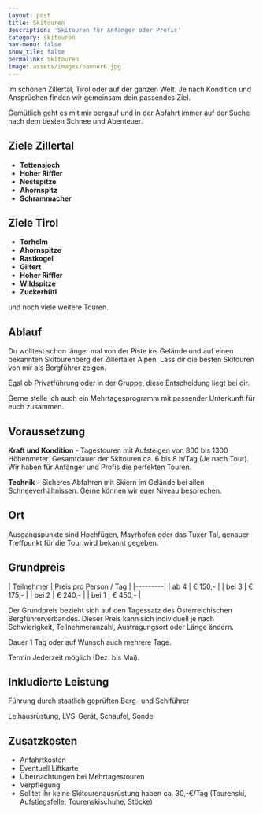 ```yaml
---
layout: post
title: Skitouren
description: 'Skitouren für Anfänger oder Profis'
category: skitouren
nav-menu: false
show_tile: false
permalink: skitouren
image: assets/images/banner6.jpg
---
```


Im schönen Zillertal, Tirol oder auf der ganzen Welt. Je nach Kondition und Ansprüchen finden wir gemeinsam dein passendes Ziel.

Gemütlich geht es mit mir bergauf und in der Abfahrt immer auf der Suche nach dem besten Schnee und Abenteuer.

## Ziele Zillertal
- **Tettensjoch**
- **Hoher Riffler**
- **Nestspitze**
- **Ahornspitz**
- **Schrammacher**

## Ziele Tirol
- **Torhelm** 
- **Ahornspitze** 
- **Rastkogel** 
- **Gilfert** 
- **Hoher Riffler**
- **Wildspitze** 
- **Zuckerhütl**

und noch viele weitere Touren.

## Ablauf
Du wolltest schon länger mal von der Piste ins Gelände und auf einen bekannten Skitourenberg der Zillertaler Alpen. Lass dir die besten Skitouren von mir als Bergführer zeigen.

Egal ob Privatführung oder in der Gruppe, diese Entscheidung liegt bei dir.

Gerne stelle ich auch ein Mehrtagesprogramm mit passender Unterkunft für euch zusammen.

## Voraussetzung
**Kraft und Kondition** - Tagestouren mit Aufsteigen von 800 bis 1300 Höhenmeter. Gesamtdauer der Skitouren ca. 6 bis 8 h/Tag (Je nach Tour). Wir haben für Anfänger und Profis die perfekten Touren.

**Technik** - Sicheres Abfahren mit Skiern im Gelände bei allen Schneeverhältnissen. Gerne können wir euer Niveau besprechen.

## Ort
Ausgangspunkte sind Hochfügen, Mayrhofen oder das Tuxer Tal, genauer Treffpunkt für die Tour wird bekannt gegeben.

## Grundpreis

| Teilnehmer | Preis pro Person / Tag |
|---------|
| ab 4 | € 150,- |
| bei 3 | € 175,- |
| bei 2 | € 240,- |
| bei 1 | € 450,- |

Der Grundpreis bezieht sich auf den Tagessatz des Österreichischen Bergführerverbandes.
Dieser Preis kann sich individuell je nach Schwierigkeit, Teilnehmeranzahl, Austragungsort oder Länge ändern.

Dauer 1 Tag oder auf Wunsch auch mehrere Tage.

Termin Jederzeit möglich (Dez. bis Mai).

## Inkludierte Leistung
Führung durch staatlich geprüften Berg- und Schiführer

Leihausrüstung, LVS-Gerät, Schaufel, Sonde

## Zusatzkosten
- Anfahrtkosten
- Eventuell Liftkarte
- Übernachtungen bei Mehrtagestouren
- Verpflegung
- Solltet ihr keine Skitourenausrüstung haben ca. 30,-€/Tag (Tourenski, Aufstiegsfelle, Tourenskischuhe, Stöcke)
